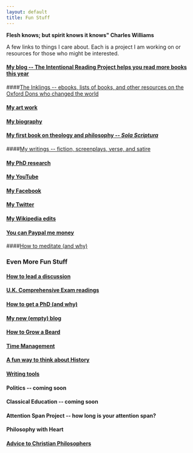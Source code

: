 ```yaml
---
layout: default
title: Fun Stuff
---
```


**Flesh knows; but spirit knows it knows" Charles Williams**



A few links to things I care about. Each is a project I am working on or resources for those who might be interested.

#### [My blog -- The Intentional Reading Project helps you read more books this year](http://www.readingintentionally.com)

####[The Inklings -- ebooks, lists of books, and other resources on the Oxford Dons who changed the world](fun-stuff-folder/inklings)

#### [My art work](http://keithbuhler.com/art)

#### [My biography](fun-stuff-folder/bio) ###

#### [My first book on theology and philosophy -- *Sola Scriptura*](http://www.amazon.com/Sola-Scriptura-Dialogue-Keith-Buhler-ebook/dp/B009N27L12/ref=sr_1_9?ie=UTF8&qid=1401301911&sr=8-9&keywords=sola+scriptura)

####[My writings -- fiction, screenplays, verse, and satire](fun-stuff-folder/writings)

#### [My PhD research](fun-stuff-folder/phd)

#### [My YouTube](https://www.youtube.com/channel/UCDxfeT2v6-kFM12T7zD-K9Q)

#### [My Facebook](http://www.facebook.com/kedbuhler/)

#### [My Twitter](https://twitter.com/Keith_Buhler) 

#### [My Wikipedia edits](http://en.wikipedia.org/wiki/User:CircularReason)

#### [You can Paypal me money](https://www.paypal.me/keithbuhler) ####

####[How to meditate (and why)](fun-stuff-folder/meditation)




### Even More Fun Stuff
 
#### [How to lead a discussion](http://www.wikihow.com/Lead-a-Discussion)

#### [U.K. Comprehensive Exam readings](fun-stuff-folder/comps)

#### [How to get a PhD (and why)](fun-stuff-folder/phd-how-to) ####

#### [My new (empty) blog](http://circularreason.github.io./blog) ###

#### [How to Grow a Beard](fun-stuff-folder/beard)

#### [Time Management](http://keithbuhler.com/goals/)
 
#### [A fun way to think about History](https://docs.google.com/spreadsheets/d/1ZitnTtYNZLmUsKcQ0vu_cdzm_Plj5nupiyDrJEn4VV0/edit#gid=0) ####

#### [Writing tools](fun-stuff-folder/writing-tools)

#### Politics -- coming soon ####

#### Classical Education -- coming soon ####

#### Attention Span Project -- how long is your attention span?

#### Philosophy with Heart ####

#### [Advice to Christian Philosophers](http://www.advicetochristianphilosophers.com)
